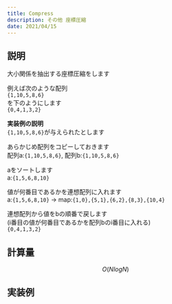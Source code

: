 ```yaml
---
title: Compress
description: その他 座標圧縮
date: 2021/04/15
---
```


## 説明
大小関係を抽出する座標圧縮をします

例えば次のような配列  
`{1,10,5,8,6}`  
を下のようにします  
`{0,4,1,3,2}`

**実装例の説明**  
`{1,10,5,8,6}`が与えられたとします  

あらかじめ配列をコピーしておきます  
配列a:`{1,10,5,8,6}`, 配列b:`{1,10,5,8,6}`

aをソートします  
a:`{1,5,6,8,10}`  

値が何番目であるかを連想配列に入れます  
a:`{1,5,6,8,10}` -> map:`{1,0},{5,1},{6,2},{8,3},{10,4}`

連想配列から値をbの順番で戻します  
(i番目の値が何番目であるかを配列bのi番目に入れる)  
`{0,4,1,3,2}`

## 計算量
$$
O(NlogN)
$$

## 実装例

```cpp import=/assets/Library/math/combination.cpp
```
